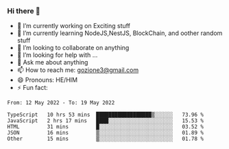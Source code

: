 ### Hi there 👋

<!--
**charlieScript/charlieScript** is a ✨ _special_ ✨ repository because its `README.md` (this file) appears on your GitHub profile.

Here are some ideas to get you started: -->

- 🔭 I’m currently working on Exciting stuff
- 🌱 I’m currently learning NodeJS,NestJS, BlockChain, and oother random stuff
- 👯 I’m looking to collaborate on anything
- 🤔 I’m looking for help with ...
- 💬 Ask me about anything
- 📫 How to reach me: gozione3@gmail.com
- 😄 Pronouns: HE/HIM
- ⚡ Fun fact: 
<!--START_SECTION:waka-->

```text
From: 12 May 2022 - To: 19 May 2022

TypeScript   10 hrs 53 mins  ██████████████████▒░░░░░░   73.96 %
JavaScript   2 hrs 17 mins   ████░░░░░░░░░░░░░░░░░░░░░   15.53 %
HTML         31 mins         █░░░░░░░░░░░░░░░░░░░░░░░░   03.52 %
JSON         16 mins         ▒░░░░░░░░░░░░░░░░░░░░░░░░   01.89 %
Other        15 mins         ▒░░░░░░░░░░░░░░░░░░░░░░░░   01.78 %
```

<!--END_SECTION:waka-->
